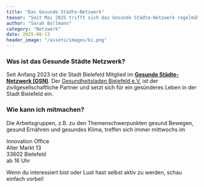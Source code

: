 ```yaml
---
title: "Das Gesunde Städte-Netzwerk"
teaser: "Seit Mai 2025 trifft sich das Gesunde Städte-Netzwerk regelmäßig im Innovation Office. "
author: "Sarah Bollmann"
category: "Netzwerk"
date: 2025-08-13
header_image: "/assets/images/ki.png"
---
```

### Was ist das Gesunde Städte Netzwerk?
Seit Anfang 2023 ist die Stadt Bielefeld Mitglied im **[Gesunde Städte-Netzwerk (GSN)]( https://gesunde-staedte-netzwerk.de/)**. Der [Gesundheitsladen Bielefeld e.V.]( https://gesunde-staedte-netzwerk.de/) ist der zivilgesellschaftliche Partner und setzt sich für ein gesünderes Leben in der Stadt Bielefeld ein. 

### Wie kann ich mitmachen?
Die Arbeitsgruppen, z.B. zu den Themenschwerpunkten gesund Bewegen, gesund Ernähren und gesundes Klima, treffen sich immer mittwochs im 

Innovation Office<br>
Alter Markt 13<br>
33602 Bielefeld<br>
ab 16 Uhr

Wenn du interessiert bist oder Lust hast selbst aktiv zu werden, schau einfach vorbei! 
